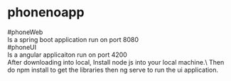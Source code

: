 # phonenoapp

#phoneWeb\
  Is a spring boot application run on port 8080\
#phoneUI\
  Is a angular applicaiton run on port 4200\
  After downloading into local, Install node js into your local machine.\ 
  Then do npm install to get the libraries then ng serve to run the ui application.



